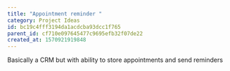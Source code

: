 ```yaml
---
title: "Appointment reminder "
category: Project Ideas
id: bc19c4fff3194da1acdcba93dcc1f765
parent_id: cf710e097645477c9695efb32f07de22
created_at: 1570921919848
---
```


Basically a CRM but with ability to store appointments and send reminders 
                